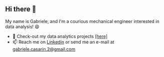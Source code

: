 ## Hi there 👋

My name is Gabriele, and I'm a courious mechanical engineer interested in data analysis! 😄
- 🔭 Check-out my data analytics projects [[here]](https://github.com/GabryGit?tab=repositories)
- 📫 Reach me on [Linkedin](https://www.linkedin.com/in/gabriele-casarin06/) or send me an e-mail at gabriele.casarin.2@gmail.com



<!--
**GabryGit/gabrygit** is a ✨ _special_ ✨ repository because its `README.md` (this file) appears on your GitHub profile.

Here are some ideas to get you started:

- 🔭 I’m currently working on ...
- 🌱 I’m currently learning ...
- 👯 I’m looking to collaborate on ...
- 🤔 I’m looking for help with ...
- 💬 Ask me about ...
- 📫 How to reach me: ...
- 😄 Pronouns: ...
- ⚡ Fun fact: ...
-->
